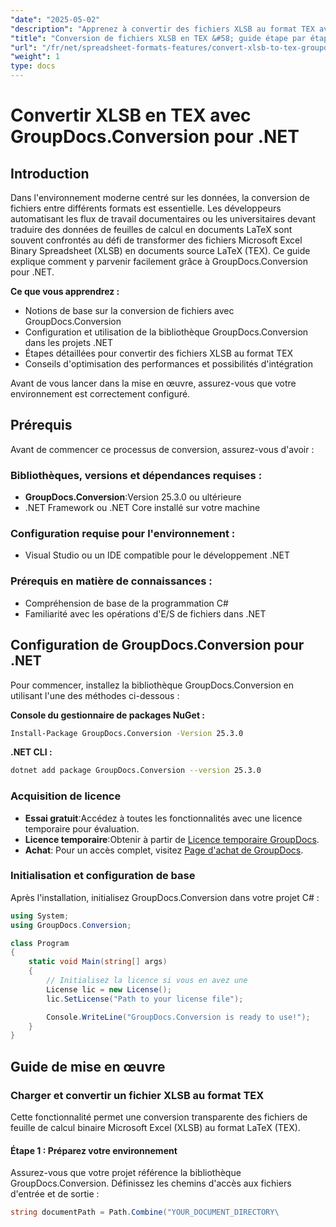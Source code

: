 ```yaml
---
"date": "2025-05-02"
"description": "Apprenez à convertir des fichiers XLSB au format TEX avec GroupDocs.Conversion pour .NET. Ce guide couvre la configuration, des exemples de code et des applications pratiques."
"title": "Conversion de fichiers XLSB en TEX &#58; guide étape par étape avec GroupDocs.Conversion pour .NET"
"url": "/fr/net/spreadsheet-formats-features/convert-xlsb-to-tex-groupdocs-dotnet/"
"weight": 1
type: docs
---
```

# Convertir XLSB en TEX avec GroupDocs.Conversion pour .NET

## Introduction
Dans l'environnement moderne centré sur les données, la conversion de fichiers entre différents formats est essentielle. Les développeurs automatisant les flux de travail documentaires ou les universitaires devant traduire des données de feuilles de calcul en documents LaTeX sont souvent confrontés au défi de transformer des fichiers Microsoft Excel Binary Spreadsheet (XLSB) en documents source LaTeX (TEX). Ce guide explique comment y parvenir facilement grâce à GroupDocs.Conversion pour .NET.

**Ce que vous apprendrez :**
- Notions de base sur la conversion de fichiers avec GroupDocs.Conversion
- Configuration et utilisation de la bibliothèque GroupDocs.Conversion dans les projets .NET
- Étapes détaillées pour convertir des fichiers XLSB au format TEX
- Conseils d'optimisation des performances et possibilités d'intégration

Avant de vous lancer dans la mise en œuvre, assurez-vous que votre environnement est correctement configuré.

## Prérequis
Avant de commencer ce processus de conversion, assurez-vous d'avoir :

### Bibliothèques, versions et dépendances requises :
- **GroupDocs.Conversion**:Version 25.3.0 ou ultérieure
- .NET Framework ou .NET Core installé sur votre machine

### Configuration requise pour l'environnement :
- Visual Studio ou un IDE compatible pour le développement .NET

### Prérequis en matière de connaissances :
- Compréhension de base de la programmation C#
- Familiarité avec les opérations d'E/S de fichiers dans .NET

## Configuration de GroupDocs.Conversion pour .NET
Pour commencer, installez la bibliothèque GroupDocs.Conversion en utilisant l'une des méthodes ci-dessous :

**Console du gestionnaire de packages NuGet :**
```bash
Install-Package GroupDocs.Conversion -Version 25.3.0
```

**\.NET CLI :**
```bash
dotnet add package GroupDocs.Conversion --version 25.3.0
```

### Acquisition de licence
- **Essai gratuit**:Accédez à toutes les fonctionnalités avec une licence temporaire pour évaluation.
- **Licence temporaire**:Obtenir à partir de [Licence temporaire GroupDocs](https://purchase.groupdocs.com/temporary-license/).
- **Achat**: Pour un accès complet, visitez [Page d'achat de GroupDocs](https://purchase.groupdocs.com/buy).

### Initialisation et configuration de base
Après l'installation, initialisez GroupDocs.Conversion dans votre projet C# :
```csharp
using System;
using GroupDocs.Conversion;

class Program
{
    static void Main(string[] args)
    {
        // Initialisez la licence si vous en avez une
        License lic = new License();
        lic.SetLicense("Path to your license file");

        Console.WriteLine("GroupDocs.Conversion is ready to use!");
    }
}
```

## Guide de mise en œuvre
### Charger et convertir un fichier XLSB au format TEX
Cette fonctionnalité permet une conversion transparente des fichiers de feuille de calcul binaire Microsoft Excel (XLSB) au format LaTeX (TEX).

#### Étape 1 : Préparez votre environnement
Assurez-vous que votre projet référence la bibliothèque GroupDocs.Conversion. Définissez les chemins d'accès aux fichiers d'entrée et de sortie :
```csharp
string documentPath = Path.Combine("YOUR_DOCUMENT_DIRECTORY\